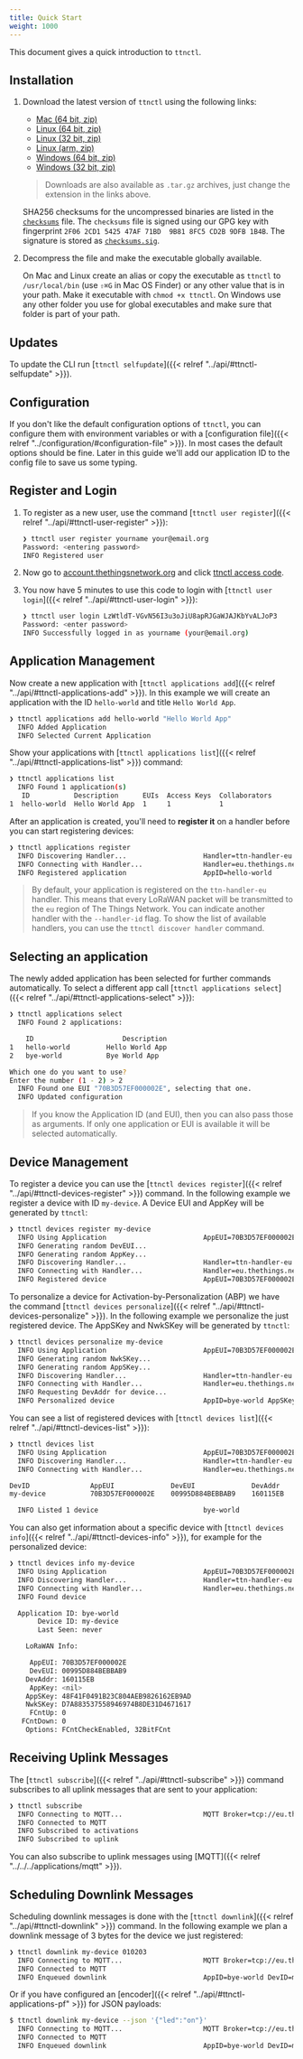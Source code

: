 ```yaml
---
title: Quick Start
weight: 1000
---
```


This document gives a quick introduction to `ttnctl`.

## Installation

1.  Download the latest version of `ttnctl` using the following links:

    * [Mac (64 bit, zip)](https://ttnreleases.blob.core.windows.net/release/master/ttnctl-darwin-amd64.zip)
    * [Linux (64 bit, zip)](https://ttnreleases.blob.core.windows.net/release/master/ttnctl-linux-amd64.zip)
    * [Linux (32 bit, zip)](https://ttnreleases.blob.core.windows.net/release/master/ttnctl-linux-386.zip)
    * [Linux (arm, zip)](https://ttnreleases.blob.core.windows.net/release/master/ttnctl-linux-arm.zip)
    * [Windows (64 bit, zip)](https://ttnreleases.blob.core.windows.net/release/master/ttnctl-windows-amd64.exe.zip)
    * [Windows (32 bit, zip)](https://ttnreleases.blob.core.windows.net/release/master/ttnctl-windows-386.exe.zip)

    > Downloads are also available as `.tar.gz` archives, just change the extension in the links above.

    SHA256 checksums for the uncompressed binaries are listed in the [`checksums`](https://ttnreleases.blob.core.windows.net/release/master/checksums) file. The `checksums` file is signed using our GPG key with fingerprint `2F06 2CD1 5425 47AF 71BD  9B81 8FC5 CD2B 9DFB 1B4B`. The signature is stored as [`checksums.sig`](https://ttnreleases.blob.core.windows.net/release/master/checksums).

2.  Decompress the file and make the executable globally available.
    
    On Mac and Linux create an alias or copy the executable as `ttnctl` to `/usr/local/bin` (use `⇧⌘G` in Mac OS Finder) or any other value that is in your path. Make it executable with `chmod +x ttnctl`. On Windows use any other folder you use for global executables and make sure that folder is part of your path.

## Updates

To update the CLI run [`ttnctl selfupdate`]({{< relref "../api/#ttnctl-selfupdate" >}}).

## Configuration

If you don't like the default configuration options of `ttnctl`, you can configure them with environment variables or with a [configuration file]({{< relref "../configuration/#configuration-file" >}}). In most cases the default options should be fine. Later in this guide we'll add our application ID to the config file to save us some typing.

## Register and Login

1. To register as a new user, use the command [`ttnctl user register`]({{< relref "../api/#ttnctl-user-register" >}}):

    ```bash
    ❯ ttnctl user register yourname your@email.org
    Password: <entering password>
    INFO Registered user
    ```

2. Now go to [account.thethingsnetwork.org](https://account.thethingsnetwork.org/) and click [ttnctl access code](https://account.thethingsnetwork.org/users/authorize?client_id=ttnctl&redirect_uri=/oauth/callback/ttnctl&response_type=code).

3. You now have 5 minutes to use this code to login with [`ttnctl user login`]({{< relref "../api/#ttnctl-user-login" >}}):

    ```bash
    ❯ ttnctl user login LzWtldT-VGvN56I3u3oJiU8apRJGaWJAJKbYvALJoP3
    Password: <enter password>
    INFO Successfully logged in as yourname (your@email.org)
    ```

## Application Management

Now create a new application with [`ttnctl applications add`]({{< relref "../api/#ttnctl-applications-add" >}}). In this example we will create an application with the ID `hello-world` and title `Hello World App`.

```bash
❯ ttnctl applications add hello-world "Hello World App"
  INFO Added Application
  INFO Selected Current Application
```

Show your applications with [`ttnctl applications list`]({{< relref "../api/#ttnctl-applications-list" >}}) command:

```bash
❯ ttnctl applications list
  INFO Found 1 application(s)
   ID           Description      EUIs  Access Keys  Collaborators
1  hello-world  Hello World App  1     1            1
```

After an application is created, you'll need to **register it** on a handler before you can start registering devices:

```bash
❯ ttnctl applications register
  INFO Discovering Handler...                   Handler=ttn-handler-eu
  INFO Connecting with Handler...               Handler=eu.thethings.network:1904
  INFO Registered application                   AppID=hello-world
```

> By default, your application is registered on the `ttn-handler-eu` handler. This means that every LoRaWAN packet will be transmitted to the `eu` region of The Things Network. You can indicate another handler with the `--handler-id` flag. To show the list of available handlers, you can use the `ttnctl discover handler` command.

## Selecting an application

The newly added application has been selected for further commands automatically. To select a different app call [`ttnctl applications select`]({{< relref "../api/#ttnctl-applications-select" >}}):

```bash
❯ ttnctl applications select
  INFO Found 2 applications:

  	ID                  	Description
1	hello-world        	Hello World App
2	bye-world        	Bye World App

Which one do you want to use?
Enter the number (1 - 2) > 2
  INFO Found one EUI "70B3D57EF000002E", selecting that one.
  INFO Updated configuration
```

> If you know the Application ID (and EUI), then you can also pass those as arguments. If only one application or EUI is available it will be selected automatically.

## Device Management

To register a device you can use the [`ttnctl devices register`]({{< relref "../api/#ttnctl-devices-register" >}}) command. In the following example we register a device with ID `my-device`. A Device EUI and AppKey will be generated by `ttnctl`:

```bash
❯ ttnctl devices register my-device
  INFO Using Application                        AppEUI=70B3D57EF000002E AppID=bye-world
  INFO Generating random DevEUI...
  INFO Generating random AppKey...
  INFO Discovering Handler...                   Handler=ttn-handler-eu
  INFO Connecting with Handler...               Handler=eu.thethings.network:1904
  INFO Registered device                        AppEUI=70B3D57EF000002E AppID=bye-world AppKey=2593946DADA09D86E36E4A4DD3AC632D DevEUI=00995D884BEBBAB9 DevID=my-device
```

To personalize a device for Activation-by-Personalization (ABP) we have the command [`ttnctl devices personalize`]({{< relref "../api/#ttnctl-devices-personalize" >}}). In the following example we personalize the just registered device. The AppSKey and NwkSKey will be generated by `ttnctl`:

```bash
❯ ttnctl devices personalize my-device
  INFO Using Application                        AppEUI=70B3D57EF000002E AppID=bye-world
  INFO Generating random NwkSKey...
  INFO Generating random AppSKey...
  INFO Discovering Handler...                   Handler=ttn-handler-eu
  INFO Connecting with Handler...               Handler=eu.thethings.network:1904
  INFO Requesting DevAddr for device...
  INFO Personalized device                      AppID=bye-world AppSKey=48F41F0491B23C804AEB9826162EB9AD DevAddr=160115EB DevID=my-device NwkSKey=D7A883537558946974B8DE31D4671617
```

You can see a list of registered devices with [`ttnctl devices list`]({{< relref "../api/#ttnctl-devices-list" >}}):

```bash
❯ ttnctl devices list
  INFO Using Application                        AppEUI=70B3D57EF000002E AppID=bye-world
  INFO Discovering Handler...                   Handler=ttn-handler-eu
  INFO Connecting with Handler...               Handler=eu.thethings.network:1904

DevID           	AppEUI          	DevEUI          	DevAddr
my-device       	70B3D57EF000002E	00995D884BEBBAB9	160115EB

  INFO Listed 1 device                          bye-world
```

You can also get information about a specific device with [`ttnctl devices info`]({{< relref "../api/#ttnctl-devices-info" >}}), for example for the personalized device:

```bash
❯ ttnctl devices info my-device
  INFO Using Application                        AppEUI=70B3D57EF000002E AppID=bye-world
  INFO Discovering Handler...                   Handler=ttn-handler-eu
  INFO Connecting with Handler...               Handler=eu.thethings.network:1904
  INFO Found device

  Application ID: bye-world
       Device ID: my-device
       Last Seen: never

    LoRaWAN Info:

     AppEUI: 70B3D57EF000002E
     DevEUI: 00995D884BEBBAB9
    DevAddr: 160115EB
     AppKey: <nil>
    AppSKey: 48F41F0491B23C804AEB9826162EB9AD
    NwkSKey: D7A883537558946974B8DE31D4671617
     FCntUp: 0
   FCntDown: 0
    Options: FCntCheckEnabled, 32BitFCnt
```

## Receiving Uplink Messages

The [`ttnctl subscribe`]({{< relref "../api/#ttnctl-subscribe" >}}) command subscribes to all uplink messages that are sent to your application:

```bash
❯ ttnctl subscribe
  INFO Connecting to MQTT...                    MQTT Broker=tcp://eu.thethings.network:1883 Username=fokkezb-playground
  INFO Connected to MQTT
  INFO Subscribed to activations
  INFO Subscribed to uplink
```

You can also subscribe to uplink messages using [MQTT]({{< relref "../../../applications/mqtt" >}}).

## Scheduling Downlink Messages

Scheduling downlink messages is done with the [`ttnctl downlink`]({{< relref "../api/#ttnctl-downlink" >}}) command. In the following example we plan a downlink message of 3 bytes for the device we just registered:

```bash
❯ ttnctl downlink my-device 010203
  INFO Connecting to MQTT...                    MQTT Broker=tcp://eu.thethings.network:1883 Username=bye-world
  INFO Connected to MQTT
  INFO Enqueued downlink                        AppID=bye-world DevID=my-device
```

Or if you have configured an [encoder]({{< relref "../api/#ttnctl-applications-pf" >}}) for JSON payloads:

```bash
$ ttnctl downlink my-device --json '{"led":"on"}'
  INFO Connecting to MQTT...                    MQTT Broker=tcp://eu.thethings.network:1883 Username=bye-world
  INFO Connected to MQTT
  INFO Enqueued downlink                        AppID=bye-world DevID=my-device
```
